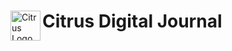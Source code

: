<div>
       <p float='left'>
              <img
                     align="left"
                     width="48"
                     src="https://piskel-imgstore-b.appspot.com/img/5a964dd1-c0e5-11ec-9d78-d53fcae61d83.gif"
                     alt="Citrus Logo"
              />
       <h1>Citrus Digital Journal</h1>
       </p>
</div>
